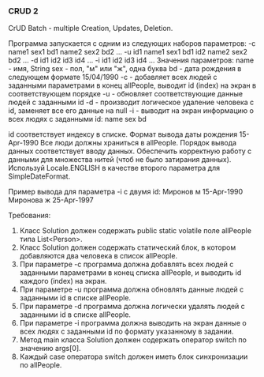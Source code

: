 
### CRUD 2

CrUD Batch - multiple Creation, Updates, Deletion.

Программа запускается с одним из следующих наборов параметров:
-c name1 sex1 bd1 name2 sex2 bd2 ...
-u id1 name1 sex1 bd1 id2 name2 sex2 bd2 ...
-d id1 id2 id3 id4 ...
-i id1 id2 id3 id4 ...
Значения параметров:
name - имя, String
sex - пол, &quot;м&quot; или &quot;ж&quot;, одна буква
bd - дата рождения в следующем формате 15/04/1990
-с  - добавляет всех людей с заданными параметрами в конец allPeople, выводит id (index) на экран в соответствующем порядке
-u  - обновляет соответствующие данные людей с заданными id
-d  - производит логическое удаление человека с id, заменяет все его данные на null
-i  - выводит на экран информацию о всех людях с заданными id: name sex bd

id соответствует индексу в списке.
Формат вывода даты рождения 15-Apr-1990
Все люди должны храниться в allPeople.
Порядок вывода данных соответствует вводу данных.
Обеспечить корректную работу с данными для множества нитей (чтоб не было затирания данных).
Используй Locale.ENGLISH в качестве второго параметра для SimpleDateFormat.

Пример вывода для параметра -і с двумя id:
Миронов м 15-Apr-1990
Миронова ж 25-Apr-1997


Требования:
1.	Класс Solution должен содержать public static volatile поле allPeople типа List&lt;Person&gt;.
2.	Класс Solution должен содержать статический блок, в котором добавляются два человека в список allPeople.
3.	При параметре -с программа должна добавлять всех людей с заданными параметрами в конец списка allPeople, и выводить id каждого (index) на экран.
4.	При параметре -u программа должна обновлять данные людей с заданными id в списке allPeople.
5.	При параметре -d программа должна логически удалять людей с заданными id в списке allPeople.
6.	При параметре -i программа должна выводить на экран данные о всех людях с заданными id по формату указанному в задании.
7.	Метод main класса Solution должен содержать оператор switch по значению args[0].
8.	Каждый case оператора switch должен иметь блок синхронизации по allPeople.


